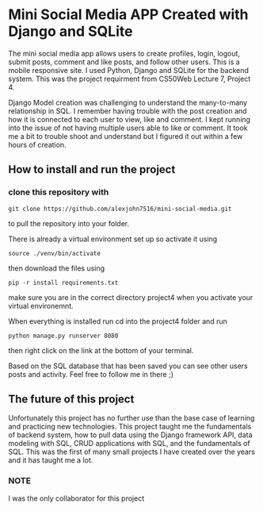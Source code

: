 # Mini Social Media APP Created with Django and SQLite
The mini social media app allows users to create profiles, login, logout, submit posts, comment and like posts, and follow other users. This is a mobile responsive site. I used Python, Django and SQLite for the backend system. This was the project requirment from CS50Web Lecture 7, Project 4.

Django Model creation was challenging to understand the many-to-many relationship in SQL. I remember having trouble with the post creation and how it is connected to each user to view, like and comment. I kept running into the issue of not having multiple users able to like or comment. It took me a bit to trouble shoot and understand but I figured it out within a few hours of creation.

## How to install and run the project

### clone this repository with
```
git clone https://github.com/alexjohn7516/mini-social-media.git
```

to pull the repository into your folder.

There is already a virtual environment set up so activate it using

```
source ./venv/bin/activate
```
then download the files using
```
pip -r install requirements.txt
```
make sure you are in the correct directory project4 when you activate your virtual environemnt.

When everything is installed run cd into the project4 folder and run
```
python manage.py runserver 8080
```
then right click on the link at the bottom of your terminal.

Based on the SQL database that has been saved you can see other users posts and activity. Feel free to follow me in there ;)

## The future of this project
Unfortunately this project has no further use than the base case of learning and practicing new technologies. This project taught me the fundamentals of backend system, how to pull data using the Django framework API, data modeling with SQL, CRUD applications with SQL, and the fundamentals of SQL. This was the first of many small projects I have created over the years and it has taught me a lot.

### NOTE
I was the only collaborator for this project